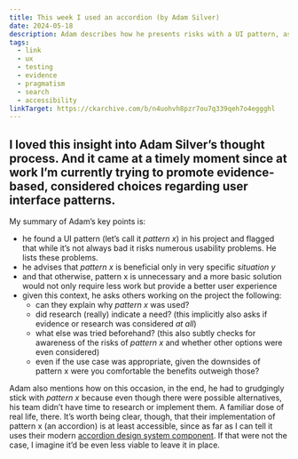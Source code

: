 ```yaml
---
title: This week I used an accordion (by Adam Silver)
date: 2024-05-18
description: Adam describes how he presents risks with a UI pattern, asks for previous rationale, and presents alternatives.
tags:
  - link
  - ux
  - testing
  - evidence
  - pragmatism
  - search
  - accessibility
linkTarget: https://ckarchive.com/b/n4uohvh8pzr7ou7q339qeh7o4eggghl
---
```

I loved this insight into Adam Silver’s thought process. And it came at a timely moment since at work I’m currently trying to promote evidence-based, considered choices regarding user interface patterns.
---

My summary of Adam’s key points is:

- he found a UI pattern (let’s call it _pattern x_) in his project and flagged that while it’s not always bad it risks numerous usability problems. He lists these problems.
- he advises that _pattern x_ is beneficial only in very specific _situation y_
- and that otherwise, pattern x is unnecessary and a more basic solution would not only require less work but provide a better user experience
- given this context, he asks others working on the project the following: 
  - can they explain why _pattern x_ was used?
  - did research (really) indicate a need? (this implicitly also asks if evidence or research was considered _at all_)
  - what else was tried beforehand? (this also subtly checks for awareness of the risks of _pattern x_ and whether other options were even considered)
  - even if the use case was appropriate, given the downsides of pattern x were you comfortable the benefits outweigh those?

Adam also mentions how on this occasion, in the end, he had to grudgingly stick with _pattern x_ because even though there were possible alternatives, his team didn’t have time to research or implement them. A familiar dose of real life, there. It’s worth being clear, though, that their implementation of pattern x (an accordion) is at least accessible, since as far as I can tell it uses their modern [accordion design system component](https://design-system.service.gov.uk/components/accordion/). If that were not the case, I imagine it’d be even less viable to leave it in place.
